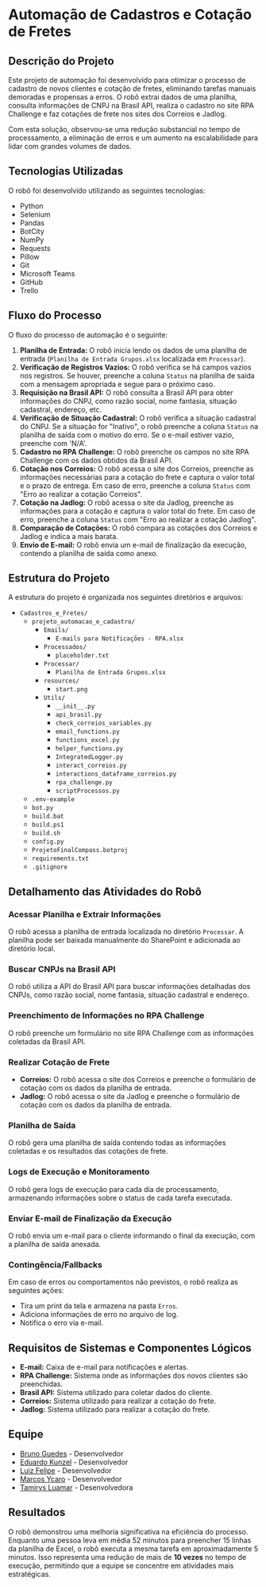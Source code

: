 #   Automação de Cadastros e Cotação de Fretes

##  Descrição do Projeto

Este projeto de automação foi desenvolvido para otimizar o processo de cadastro de novos clientes e cotação de fretes, eliminando tarefas manuais demoradas e propensas a erros. O robô extrai dados de uma planilha, consulta informações de CNPJ na Brasil API, realiza o cadastro no site RPA Challenge e faz cotações de frete nos sites dos Correios e Jadlog.

Com esta solução, observou-se uma redução substancial no tempo de processamento, a eliminação de erros e um aumento na escalabilidade para lidar com grandes volumes de dados.

##  Tecnologias Utilizadas

O robô foi desenvolvido utilizando as seguintes tecnologias:

* Python
* Selenium
* Pandas
* BotCity
* NumPy
* Requests
* Pillow
* Git
* Microsoft Teams
* GitHub
* Trello

##  Fluxo do Processo

O fluxo do processo de automação é o seguinte:

1.  **Planilha de Entrada:** O robô inicia lendo os dados de uma planilha de entrada (`Planilha de Entrada Grupos.xlsx` localizada em `Processar`).
2.  **Verificação de Registros Vazios:** O robô verifica se há campos vazios nos registros. Se houver, preenche a coluna `Status` na planilha de saída com a mensagem apropriada e segue para o próximo caso.
3.  **Requisição na Brasil API:** O robô consulta a Brasil API para obter informações do CNPJ, como razão social, nome fantasia, situação cadastral, endereço, etc.
4.  **Verificação de Situação Cadastral:** O robô verifica a situação cadastral do CNPJ. Se a situação for "Inativo", o robô preenche a coluna `Status` na planilha de saída com o motivo do erro. Se o e-mail estiver vazio, preenche com 'N/A'.
5.  **Cadastro no RPA Challenge:** O robô preenche os campos no site RPA Challenge com os dados obtidos da Brasil API.
6.  **Cotação nos Correios:** O robô acessa o site dos Correios, preenche as informações necessárias para a cotação do frete e captura o valor total e o prazo de entrega. Em caso de erro, preenche a coluna `Status` com "Erro ao realizar a cotação Correios".
7.  **Cotação na Jadlog:** O robô acessa o site da Jadlog, preenche as informações para a cotação e captura o valor total do frete. Em caso de erro, preenche a coluna `Status` com "Erro ao realizar a cotação Jadlog".
8.  **Comparação de Cotações:** O robô compara as cotações dos Correios e Jadlog e indica a mais barata.
9.  **Envio de E-mail:** O robô envia um e-mail de finalização da execução, contendo a planilha de saída como anexo.

##  Estrutura do Projeto

A estrutura do projeto é organizada nos seguintes diretórios e arquivos:

* `Cadastros_e_Fretes/`
    * `projeto_automacao_e_cadastro/`
        * `Emails/`
            * `E-mails para Notificações - RPA.xlsx`
        * `Processados/`
            * `placeholder.txt`
        * `Processar/`
            * `Planilha de Entrada Grupos.xlsx`
        * `resources/`
            * `start.png`
        * `Utils/`
            * `__init__.py`
            * `api_brasil.py`
            * `check_correios_variables.py`
            * `email_functions.py`
            * `functions_excel.py`
            * `helper_functions.py`
            * `IntegratedLogger.py`
            * `interact_correios.py`
            * `interactions_dataframe_correios.py`
            * `rpa_challenge.py`
            * `scriptProcessos.py`
    * `.env-example`
    * `bot.py`
    * `build.bat`
    * `build.ps1`
    * `build.sh`
    * `config.py`
    * `ProjetoFinalCompass.botproj`
    * `requirements.txt`
    * `.gitignore`

##  Detalhamento das Atividades do Robô

###   Acessar Planilha e Extrair Informações

O robô acessa a planilha de entrada localizada no diretório `Processar`. A planilha pode ser baixada manualmente do SharePoint e adicionada ao diretório local.

###   Buscar CNPJs na Brasil API

O robô utiliza a API do Brasil API para buscar informações detalhadas dos CNPJs, como razão social, nome fantasia, situação cadastral e endereço.

###   Preenchimento de Informações no RPA Challenge

O robô preenche um formulário no site RPA Challenge com as informações coletadas da Brasil API.

###   Realizar Cotação de Frete

* **Correios:** O robô acessa o site dos Correios e preenche o formulário de cotação com os dados da planilha de entrada.
* **Jadlog:** O robô acessa o site da Jadlog e preenche o formulário de cotação com os dados da planilha de entrada.

###   Planilha de Saída

O robô gera uma planilha de saída contendo todas as informações coletadas e os resultados das cotações de frete.

###   Logs de Execução e Monitoramento

O robô gera logs de execução para cada dia de processamento, armazenando informações sobre o status de cada tarefa executada.

###   Enviar E-mail de Finalização da Execução

O robô envia um e-mail para o cliente informando o final da execução, com a planilha de saída anexada.

###   Contingência/Fallbacks

Em caso de erros ou comportamentos não previstos, o robô realiza as seguintes ações:

* Tira um print da tela e armazena na pasta `Erros`.
* Adiciona informações de erro no arquivo de log.
* Notifica o erro via e-mail.

##  Requisitos de Sistemas e Componentes Lógicos

* **E-mail:** Caixa de e-mail para notificações e alertas.
* **RPA Challenge:** Sistema onde as informações dos novos clientes são preenchidas.
* **Brasil API:** Sistema utilizado para coletar dados do cliente.
* **Correios:** Sistema utilizado para realizar a cotação do frete.
* **Jadlog:** Sistema utilizado para realizar a cotação do frete.

##  Equipe

* [Bruno Guedes](https://github.com/b-guedes) - Desenvolvedor
* [Eduardo Kunzel](https://github.com/eduardo-kt) - Desenvolvedor
* [Luiz Felipe](https://github.com/felinjo) - Desenvolvedor
* [Marcos Ycaro](https://github.com/ycarotrindade) - Desenvolvedor
* [Tamirys Luamar](https://github.com/TamirysOliveira) - Desenvolvedora

##  Resultados

O robô demonstrou uma melhoria significativa na eficiência do processo. Enquanto uma pessoa leva em média 52 minutos para preencher 15 linhas da planilha de Excel, o robô executa a mesma tarefa em aproximadamente 5 minutos. Isso representa uma redução de mais de **10 vezes** no tempo de execução, permitindo que a equipe se concentre em atividades mais estratégicas.
